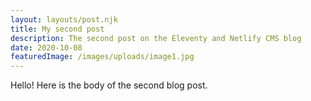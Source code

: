 ```yaml
---
layout: layouts/post.njk
title: My second post
description: The second post on the Eleventy and Netlify CMS blog
date: 2020-10-08
featuredImage: /images/uploads/image1.jpg
---
```

Hello! Here is the body of the second blog post.

